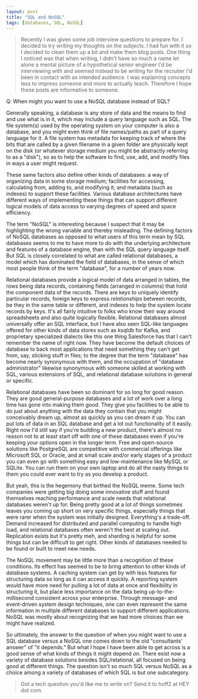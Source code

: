 ```yaml
---
layout: post
title: "SQL and NoSQL"
tags: [databases, SQL, NoSQL]
---
```


 > Recently I was given some job interview questions to prepare for. I decided
 > to try writing my thoughts on the subjects. I had fun with it so I decided to
 > clean them up a bit and make them blog posts. One thing I noticed was that
 > when writing, I didn't have so much a name let alone a mental picture of a
 > hypothetical senior engineer I'd be interviewing with and seemed instead to
 > be writing for the recruiter I'd been in contact with as intended audience. I
 > was explaining concepts less to impress someone and more to actually teach.
 > Therefore I hope these posts are informative to someone.

Q: When might you want to use a NoSQL database instead of SQL?

Generally speaking, a database is any store of data and the means to find and
use what is in it, which may include a query language such as SQL. The file
system(s) used by the operating system on your computer is also a database, and
you might even think of file names/paths as part of a query language for it. A
file system has metadata for keeping track of where the bits that are called by
a given filename in a given folder are physically kept on the disk (or whatever
storage medium you might be abstractly referring to as a "disk"), so as to help
the software to find, use, add, and modify files in ways a user might request.

These same factors also define other kinds of databases: a way of organizing
data in some storage medium; facilities for accessing, calculating from, adding
to, and modifying it; and metadata (such as indexes) to support these
facilities. Various database architectures have different ways of implementing
these things that can support different logical models of data access to varying
degrees of speed and space efficiency. 

The term "NoSQL" is interesting because I suspect that it may be highlighting
the wrong variable and thereby misleading. The defining factors of NoSQL
databases as opposed to what users of this term mean by SQL databases seems to
me to have more to do with the underlying architecture and features of a
database engine, than with the SQL query language itself. But SQL is closely
correlated to what are called relational databases, a model which has dominated
the field of databases, in the sense of which most people think of the term
"database", for a number of years now.

Relational databases provide a logical model of data arranged in tables, the
rows being data records, containing fields (arranged in columns) that hold the
component data of the records. There are keys to uniquely identify particular
records, foreign keys to express _relationships_ between records, be they in the
same table or different, and indexes to help the system locate records by keys.
It's all fairly intuitive to folks who know their way around spreadsheets and
also quite logically flexible. Relational databases almost universally offer an
SQL interface, but I have also seen SQL-like languages offered for other kinds
of data stores such as ksqldb for Kafka, and proprietary specialized dialects
like this one thing Salesforce has that I can't remember the name of right now.
They have become the default choices of database to back most applications that
need something they can't get from, say, sticking stuff in files; to the degree
that the term "database" has become nearly synonymous with them, and the
occupation of "database administrator" likewise synonymous with someone skilled
at working with SQL, various extensions of SQL, and relational database
solutions in general or specific.

Relational databases have been so dominant for so long for good reason. They are
good general-purpose databases and a lot of work over a long time has gone into
making them good. They give you facilities to be able to do just about anything
with the data they contain that you might conceivably dream up, almost as
quickly as you can dream it up. You can put lots of data in an SQL database and
get a lot out functionality of it easily.  Right now I'd still say if you're
building a new product, there's almost no reason not to at least start off with
one of these databases even if you're keeping your options open in the longer
term. Free and open-source solutions like PostgreSQL are competitive with
commercial offerings like Microsoft SQL or Oracle, and at small scale and/or
early stages of a product you can even go with something easy and
low-maintenance like MySQL or SQLite. You can run them on your own laptop and do
all the nasty things to them you could ever want to try as you develop a
product.

But yeah, this is the hegemony that birthed the NoSQL meme. Some tech companies
were getting big doing some innovative stuff and found themselves reaching
performance and scale needs that relational databases weren't up for. Being
pretty good at a lot of things sometimes leaves you coming up short on very
specific things, especially things that were rarer when the system was initially
designed. Everything's a trade-off. Demand increased for distributed and
parallel computing to handle high load, and relational databases often weren't
the best at scaling out. Replication exists but it's pretty meh, and sharding is
helpful for some things but can be difficult to get right. Other kinds of
databases needed to be found or built to meet new needs.

The NoSQL movement may be little more than a recognition of these conditions.
Its effect has seemed to be to bring attention to other kinds of database
systems. A caching system can get by with less features for structuring data so
long as it can access it quickly. A reporting system would have more need for
pulling a lot of data at once and flexibility in structuring it, but place less
importance on the data being up-to-the-millisecond consistent across your
enterprise. Through message- and event-driven system design techniques, one can
even represent the same information in multiple different databases to support
different applications. NoSQL was mostly about recognizing that we had more
choices than we might have realized.

So ultimately, the answer to the question of when you might want to use a SQL
database versus a NoSQL one comes down to the old "consultants' answer" of "it
depends." But what I hope I have been able to get across is a good sense of what
kinds of things it might depend _on_. There exist now a variety of database
solutions besides SQL/relational, all focused on being good at different things.
The question isn't so much SQL versus NoSQL as a choice among a variety of
databases of which SQL is but one subcategory.

 > Got a tech question you'd like me to write on? Send it to hoff2 at HEY dot
 > com.